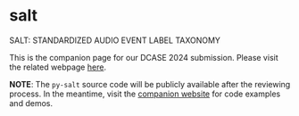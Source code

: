 # salt

SALT: STANDARDIZED AUDIO EVENT LABEL TAXONOMY

This is the companion page for our DCASE 2024 submission. Please visit the related webpage [here](https://tpt-adasp.github.io/salt/).

**NOTE**: The `py-salt` source code will be publicly available after the reviewing process. In the meantime, visit the [companion website](https://tpt-adasp.github.io/salt/) for code examples and demos.
